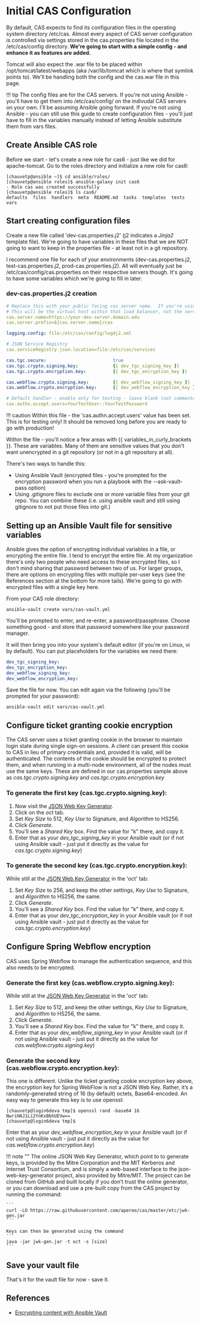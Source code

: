 # Initial CAS Configuration

By default, CAS expects to find its configuration files in the operating system directory /etc/cas.  Almost every aspect of CAS server configuration is controlled via settings stored in the cas.properties file located in the /etc/cas/config directory.  **We're going to start with a simple config - and enhance it as features are added.**

Tomcat will also expect the .war file to be placed within /opt/tomcat/latest/webapps (aka /var/lib/tomcat which is where that symlink points to).  We'll be handling both the config and the cas.war file in this page.

!!! tip
    The config files are for the CAS servers.  If you're not using Ansible - you'll have to get them into /etc/cas/config/ on the indivudal CAS servers on your own.  I'll be assuming Ansible going forward.  If you're not using Ansible - you can still use this guide to create configuration files - you'll just have to fill in the variables manually instead of letting Ansible substitute them from vars files.

## Create Ansible CAS role

Before we start - let's create a new role for cas6 - just like we did for apache-tomcat.  Go to the roles directory and initialize a new role for cas6:

``` console
[chauvetp@ansible ~]$ cd ansible/roles/
[chauvetp@ansible roles]$ ansible-galaxy init cas6
- Role cas was created successfully
[chauvetp@ansible roles]$ ls cas6/
defaults  files  handlers  meta  README.md  tasks  templates  tests  vars
```

## Start creating configuration files

Create a new file called 'dev-cas.properties.j2' (j2 indicates a *Jinja2* template file).  We're going to have variables in these files that we are NOT going to want to keep in the properties file - at least not in a git repository.

I recommend one file for each of your environments (dev-cas.properties.j2, test-cas.properties.j2, prod-cas.properties.j2).  All will eventually just be /etc/cas/config/cas.properties on their respective servers though.  It's going to have some variables which we're going to fill in later.

### dev-cas.properties.j2 creation

``` yaml
# Replace this with your public facing cas server name.  If you're using a load balancer
# This will be the virtual host within that load balancer, not the servers being the load balancer.
cas.server.name=https://your-dev-server.domain.edu
cas.server.prefix=${cas.server.name}/cas

logging.config: file:/etc/cas/config/log4j2.xml

# JSON Service Registry
cas.serviceRegistry.json.location=file:/etc/cas/services

cas.tgc.secure:                         true
cas.tgc.crypto.signing.key:             {{ dev_tgc_signing_key }}
cas.tgc.crypto.encryption.key:          {{ dev_tgc_encryption_key }}

cas.webflow.crypto.signing.key:         {{ dev_webflow_signing_key }}
cas.webflow.crypto.encryption.key:      {{ dev_webflow_encryption_key }}

# Default handler - enable only for testing - leave blank (not commented out) to disable
cas.authn.accept.users=YourTestUser::YourTestPassword
```

!!! caution
    Within this file - the 'cas.authn.accept.users' value has been set.  This is for testing only!  It should be removed long before you are ready to go with production!


Within the file - you'll notice a few areas with \{\{ variables_in_curly_brackets \}\}.  These are variables.  Many of them are sensitive values that you don't want unencrypted in a git repository (or not in a git repository at all).

There's two ways to handle this:

* Using Ansible Vault (encrypted files - you're prompted for the encryption password when you run a playbook with the --ask-vault-pass option)
* Using .gitignore files to exclude one or more variable files from your git repo.
You can combine these (i.e. using ansible vault and still using gitignore to not put those files into git.)

## Setting up an Ansible Vault file for sensitive variables

Ansible gives the option of encrypting individual variables in a file, or encrypting the entire file.  I tend to encrypt the entire file.  At my organization there's only two people who need access to these encrypted files, so I don't mind sharing that password between two of us.  For larger groups, there are options on encrypting files with multiple per-user keys (see the References section at the bottom for more tails).  We're going to go with encrypted files with a single key here.

From your CAS role directory:

``` console
ansible-vault create vars/cas-vault.yml
```
You'll be prompted to enter, and re-enter, a password/passphrase.  Choose something good - and store that password somewhere like your password manager.

It will then bring you into your system's default editor (if you're on Linux, vi by default).  You can put placeholders for the variables we need there:

``` yaml
dev_tgc_signing_key: 
dev_tgc_encryption_key: 
dev_webflow_signing_key: 
dev_webflow_encryption_key: 
```

Save the file for now.  You can edit again via the following (you'll be prompted for your password):

``` console
ansible-vault edit vars/cas-vault.yml
```

## Configure ticket granting cookie encryption
The CAS server uses a ticket granting cookie in the browser to maintain login state during single sign-on sessions. A client can present this cookie to CAS in lieu of primary credentials and, provided it is valid, will be authenticated. The contents of the cookie should be encrypted to protect them, and when running in a multi-node environment, all of the nodes must use the same keys.  These are defined in our cas.properties sample above as *cas.tgc.crypto.signing.key* and *cas.tgc.crypto.encryption.key*

### To generate the first key (cas.tgc.crypto.signing.key):

1. Now visit the [JSON Web Key Generator](https://mkjwk.org/).
2. Click on the *oct* tab.
3. Set *Key Size* to 512, *Key Use* to Signature, and *Algorithm* to HS256.
4. Click *Generate*.
5. You'll see a *Shared Key* box.  Find the value for "k" there, and copy it.
6. Enter that as your *dev_tgc_signing_key* in your Ansible vault (or if not using Ansible vault - just put it directly as the value for *cas.tgc.crypto.signing.key*)

### To generate the second key (cas.tgc.crypto.encryption.key):

While still at the [JSON Web Key Generator](https://mkjwk.org/) in the 'oct' tab:

1. Set *Key Size* to 256, and keep the other settings, *Key Use* to Signature, and *Algorithm* to HS256, the same.
2. Click *Generate*.
3. You'll see a *Shared Key* box.  Find the value for "k" there, and copy it.
4. Enter that as your *dev_tgc_encryption_key* in your Ansible vault (or if not using Ansible vault - just put it directly as the value for *cas.tgc.crypto.encryption.key*)

## Configure Spring Webflow encryption
CAS uses Spring Webflow to manage the authentication sequence, and this also needs to be encrypted.

### Generate the first key (cas.webflow.crypto.signing.key):
While still at the [JSON Web Key Generator](https://mkjwk.org/) in the 'oct' tab:

1. Set *Key Size* to 512, and keep the other settings, *Key Use* to Signature, and *Algorithm* to HS256, the same.
2. Click *Generate*.
3. You'll see a *Shared Key* box.  Find the value for "k" there, and copy it.
4. Enter that as your *dev_webflow_signing_key* in your Ansible vault (or if not using Ansible vault - just put it directly as the value for *cas.webflow.crypto.signing.key*)

### Generate the second key (cas.webflow.crypto.encryption.key):
This one is different.  Unlike the ticket granting cookie encryption key above, the encryption key for Spring WebFlow is not a JSON Web Key. Rather, it’s a randomly-generated string of 16 (by default) octets, Base64-encoded. An easy way to generate this key is to use openssl:

``` console
[chauvetp@login6deva tmp]$ openssl rand -base64 16
NwriHAJ1Li2YnKxBbhUEVw==
[chauvetp@login6deva tmp]$ 
```
Enter that as your *dev_webflow_encryption_key* in your Ansible vault (or if not using Ansible vault - just put it directly as the value for *cas.webflow.crypto.encryption.key*)


!!! note ""
    The online JSON Web Key Generator, which point to to generate keys, is provided by the Mitre Corporation and the MIT Kerberos and Internet Trust Consortium, and is simply a web-based interface to the json-web-key-generator project, also provided by Mitre/MIT. The project can be cloned from GitHub and built locally if you don’t trust the online generator, or you can download and use a pre-built copy from the CAS project by running the command:

    ```
    curl -LO https://raw.githubusercontent.com/apereo/cas/master/etc/jwk-gen.jar
    ```

    Keys can then be generated using the command
    ```
    java -jar jwk-gen.jar -t oct -s [size]
    ```

## Save your vault file
That's it for the vault file for now - save it.

## References
* [Encrypting content with Ansible Vault](https://docs.ansible.com/ansible/latest/user_guide/vault.html)

